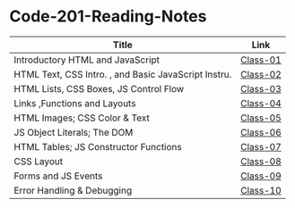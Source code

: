 # Code-201-Reading-Notes

| Title      |Link |
| ----------- | ----------- |
| Introductory HTML and JavaScript | [Class-01](Class-01)
| HTML Text, CSS Intro. , and Basic JavaScript Instru. | [Class-02](Class-02)
| HTML Lists, CSS Boxes, JS Control Flow | [Class-03](Class-03)
| Links ,Functions and Layouts | [Class-04](Class-04)
| HTML Images; CSS Color & Text | [Class-05](Class-05)
| JS Object Literals; The DOM | [Class-06](Class-06)
| HTML Tables; JS Constructor Functions | [Class-07](Class-07)
| CSS Layout | [Class-08](Class-08)
| Forms and JS Events | [Class-09](Class-09)
| Error Handling & Debugging | [Class-10](Class-10)
